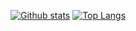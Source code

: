 [![Github stats](https://github-readme-stats.vercel.app/api?username=R1NC&show_icons=true&line_height=21&show_icons=true&theme=vue)](https://github.com/anuraghazra/github-readme-stats)
[![Top Langs](https://github-readme-stats.vercel.app/api/top-langs/?username=R1NC&show_icons=true&layout=compact&theme=vue)](https://github.com/anuraghazra/github-readme-stats)
